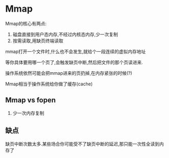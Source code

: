 # Mmap

Mmap的核心有两点:
1. 磁盘直接到用户态内存,不经过内核态内存,少一次复制
2. 按需读取,用缺页终端读取

mmap打开一个文件时,什么也不会发生,就给个一段连续的虚拟内存地址

等你具体要用哪一个页了,会触发缺页中断,然后把文件的那个页读进来.

操作系统依然可能会把mmap进来的页扔掉,在内存紧张的时候(?)

Mmap相当于操作系统给你做了缓存(cache)

## Mmap vs fopen

1. 少一次内存复制


## 缺点

缺页中断次数太多.某些场合你可能受不了缺页中断的延迟,那只能一次性全读到内存了

